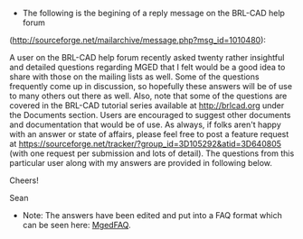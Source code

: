 -   The following is the begining of a reply message on the BRL-CAD help
    forum

(http://sourceforge.net/mailarchive/message.php?msg_id=1010480):

A user on the BRL-CAD help forum recently asked twenty rather insightful
and detailed questions regarding MGED that I felt would be a good idea
to share with those on the mailing lists as well. Some of the questions
frequently come up in discussion, so hopefully these answers will be of
use to many others out there as well. Also, note that some of the
questions are covered in the BRL-CAD tutorial series available at
<http://brlcad.org> under the Documents section. Users are encouraged to
suggest other documents and documentation that would be of use. As
always, if folks aren't happy with an answer or state of affairs, please
feel free to post a feature request at
<https://sourceforge.net/tracker/?group_id=3D105292&atid=3D640805> (with
one request per submission and lots of detail). The questions from this
particular user along with my answers are provided in following below.


Cheers!

<!-- -->


Sean

-   Note: The answers have been edited and put into a FAQ format which
    can be seen here: [MgedFAQ](../doc/MgedFAQ.md).
